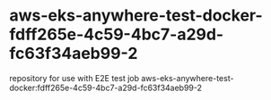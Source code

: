 # aws-eks-anywhere-test-docker-fdff265e-4c59-4bc7-a29d-fc63f34aeb99-2
repository for use with E2E test job aws-eks-anywhere-test-docker:fdff265e-4c59-4bc7-a29d-fc63f34aeb99-2
